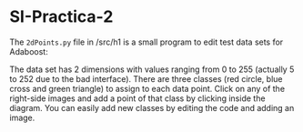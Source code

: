 # SI-Practica-2

The `2dPoints.py` file in /src/h1 is a small program to edit test data sets for Adaboost:

The data set has 2 dimensions with values ranging from 0 to 255 (actually 5 to 252 due to the bad interface). There are three classes (red circle, blue cross and green triangle) to assign to each data point. Click on any of the right-side images and add a point of that class by clicking inside the diagram. You can easily add new classes by editing the code and adding an image.

